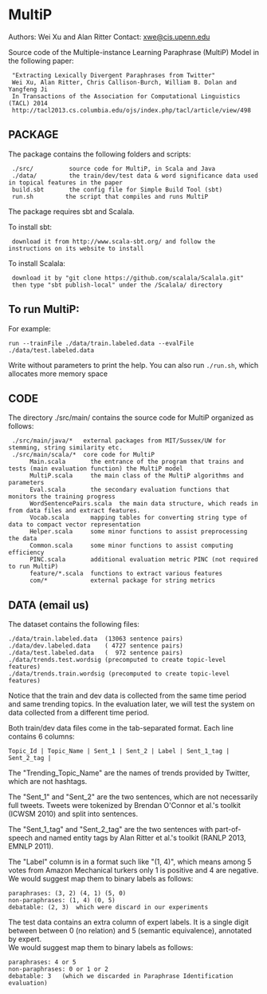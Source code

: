 # MultiP

Authors: Wei Xu and Alan Ritter
Contact: xwe@cis.upenn.edu

Source code of the Multiple-instance Learning Paraphrase (MultiP) Model in the following paper:

     "Extracting Lexically Divergent Paraphrases from Twitter"
     Wei Xu, Alan Ritter, Chris Callison-Burch, William B. Dolan and Yangfeng Ji
     In Transactions of the Association for Computational Linguistics (TACL) 2014
     http://tacl2013.cs.columbia.edu/ojs/index.php/tacl/article/view/498


## PACKAGE

The package contains the following folders and scripts:

     ./src/          source code for MultiP, in Scala and Java
     ./data/         the train/dev/test data & word significance data used in topical features in the paper
     build.sbt       the config file for Simple Build Tool (sbt)
     run.sh   		the script that compiles and runs MultiP

The package requires sbt and Scalala.

To install sbt:

     download it from http://www.scala-sbt.org/ and follow the instructions on its website to install

To install Scalala:

     download it by "git clone https://github.com/scalala/Scalala.git"
     then type "sbt publish-local" under the /Scalala/ directory

## To run MultiP:

For example:

```run --trainFile ./data/train.labeled.data --evalFile ./data/test.labeled.data```

Write without parameters to print the help. You can also run `./run.sh`, which allocates more memory space


## CODE

The directory ./src/main/ contains the source code for MultiP organized as follows:

     ./src/main/java/*   external packages from MIT/Sussex/UW for stemming, string similarity etc.
     ./src/main/scala/*  core code for MultiP
          Main.scala       the entrance of the program that trains and tests (main evaluation function) the MultiP model
          MultiP.scala     the main class of the MultiP algorithms and parameters
          Eval.scala       the secondary evaluation functions that monitors the training progress
          WordSentencePairs.scala  the main data structure, which reads in from data files and extract features.
          Vocab.scala      mapping tables for converting string type of data to compact vector representation
          Helper.scala     some minor functions to assist preprocessing the data
          Common.scala     some minor functions to assist computing efficiency
          PINC.scala       additional evaluation metric PINC (not required to run MultiP)
          feature/*.scala  functions to extract various features
          com/*            external package for string metrics

## DATA (email us)

  The dataset contains the following files:

    ./data/train.labeled.data  (13063 sentence pairs)
    ./data/dev.labeled.data    ( 4727 sentence pairs)
    ./data/test.labeled.data   (  972 sentence pairs)
    ./data/trends.test.wordsig (precomputed to create topic-level features)
    ./data/trends.train.wordsig (precomputed to create topic-level features)

  Notice that the train and dev data is collected from the same time period and
  same trending topics. In the evaluation later, we will test the system on data
  collected from a different time period.

  Both train/dev data files come in the tab-separated format. Each line contains 6 columns:

    Topic_Id | Topic_Name | Sent_1 | Sent_2 | Label | Sent_1_tag | Sent_2_tag |

  The "Trending_Topic_Name" are the names of trends provided by Twitter, which are
  not hashtags.

  The "Sent_1" and "Sent_2" are the two sentences, which are not necessarily full
  tweets. Tweets were tokenized by Brendan O'Connor et al.'s toolkit (ICWSM 2010)
  and split into sentences.

  The "Sent_1_tag" and "Sent_2_tag" are the two sentences with part-of-speech
  and named entity tags by Alan Ritter et al.'s toolkit (RANLP 2013, EMNLP 2011).

  The "Label" column is in a format such like "(1, 4)", which means among 5 votes
  from Amazon Mechanical turkers only 1 is positive and 4 are negative. We would
  suggest map them to binary labels as follows:

    paraphrases: (3, 2) (4, 1) (5, 0)
    non-paraphrases: (1, 4) (0, 5)
    debatable: (2, 3)  which were discard in our experiments

  The test data contains an extra column of expert labels. It is a single digit between
  between 0 (no relation) and 5 (semantic equivalence), annotated by expert.  
  We would suggest map them to binary labels as follows:

    paraphrases: 4 or 5
    non-paraphrases: 0 or 1 or 2  
    debatable: 3   (which we discarded in Paraphrase Identification evaluation)
